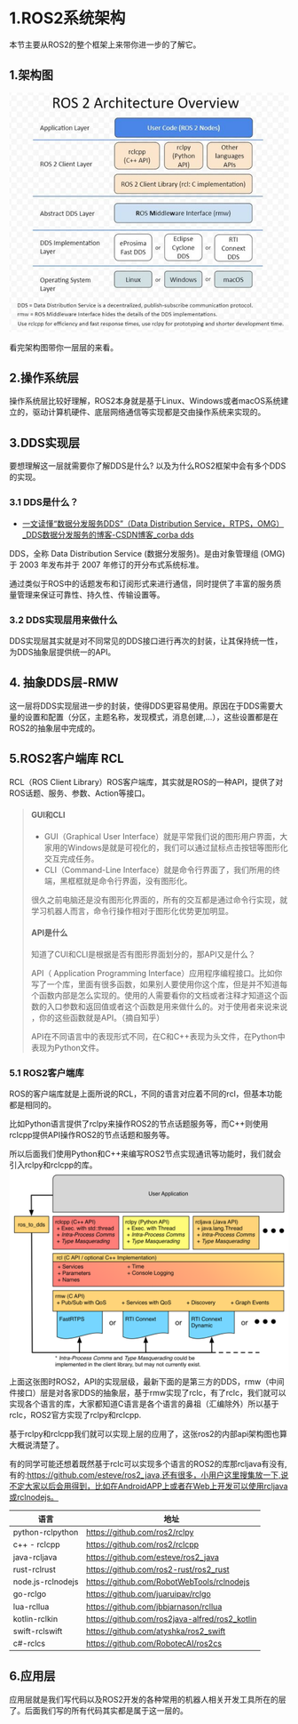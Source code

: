 # 1.ROS2系统架构

本节主要从ROS2的整个框架上来带你进一步的了解它。

## 1.架构图

![image-20220602204152352](1.ROS2系统架构/imgs/image-20220602204152352.png)

看完架构图带你一层层的来看。

## 2.操作系统层

操作系统层比较好理解，ROS2本身就是基于Linux、Windows或者macOS系统建立的，驱动计算机硬件、底层网络通信等实现都是交由操作系统来实现的。

## 3.DDS实现层

要想理解这一层就需要你了解DDS是什么? 以及为什么ROS2框架中会有多个DDS的实现。

### 3.1 DDS是什么？

- [一文读懂“数据分发服务DDS”（Data Distribution Service，RTPS，OMG）_DDS数据分发服务的博客-CSDN博客_corba dds](https://blog.csdn.net/DDS_CSIT/article/details/104607476)

DDS，全称 Data Distribution Service (数据分发服务)。是由对象管理组 (OMG) 于 2003 年发布并于 2007 年修订的开分布式系统标准。

通过类似于ROS中的话题发布和订阅形式来进行通信，同时提供了丰富的服务质量管理来保证可靠性、持久性、传输设置等。

### 3.2 DDS实现层用来做什么

DDS实现层其实就是对不同常见的DDS接口进行再次的封装，让其保持统一性，为DDS抽象层提供统一的API。

## 4. 抽象DDS层-RMW

这一层将DDS实现层进一步的封装，使得DDS更容易使用。原因在于DDS需要大量的设置和配置（分区，主题名称，发现模式，消息创建,...），这些设置都是在ROS2的抽象层中完成的。

## 5.ROS2客户端库 RCL

RCL（ROS Client Library）ROS客户端库，其实就是ROS的一种API，提供了对ROS话题、服务、参数、Action等接口。

> #### GUI和CLI
>
> - GUI（Graphical User Interface）就是平常我们说的图形用户界面，大家用的Windows是就是可视化的，我们可以通过鼠标点击按钮等图形化交互完成任务。
> - CLI（Command-Line Interface）就是命令行界面了，我们所用的终端，黑框框就是命令行界面，没有图形化。
>
> 很久之前电脑还是没有图形化界面的，所有的交互都是通过命令行实现，就学习机器人而言，命令行操作相对于图形化优势更加明显。
>
> #### API是什么
>
> 知道了CUI和CLI是根据是否有图形界面划分的，那API又是什么？
>
> API（ Application Programming Interface）应用程序编程接口。比如你写了一个库，里面有很多函数，如果别人要使用你这个库，但是并不知道每个函数内部是怎么实现的。使用的人需要看你的文档或者注释才知道这个函数的入口参数和返回值或者这个函数是用来做什么的。对于使用者来说来说 ，你的这些函数就是API。（摘自知乎）
>
> API在不同语言中的表现形式不同，在C和C++表现为头文件，在Python中表现为Python文件。




### 5.1 ROS2客户端库

ROS的客户端库就是上面所说的RCL，不同的语言对应着不同的rcl，但基本功能都是相同的。

比如Python语言提供了rclpy来操作ROS2的节点话题服务等，而C++则使用rclcpp提供API操作ROS2的节点话题和服务等。

所以后面我们使用Python和C++来编写ROS2节点实现通讯等功能时，我们就会引入rclpy和rclcpp的库。
![rcl与rmw](1.ROS2系统架构/imgs/watermark,type_ZHJvaWRzYW5zZmFsbGJhY2s,shadow_50,text_Q1NETiBA6bG86aaZUk9T,size_20,color_FFFFFF,t_70,g_se,x_16.png)
上面这张图时ROS2，API的实现层级，最新下面的是第三方的DDS，rmw（中间件接口）层是对各家DDS的抽象层，基于rmw实现了rclc，有了rclc，我们就可以实现各个语言的库，大家都知道C语言是各个语言的鼻祖（汇编除外）所以基于rclc，ROS2官方实现了rclpy和rclcpp.


基于rclpy和rclcpp我们就可以实现上层的应用了，这张ros2的内部api架构图也算大概说清楚了。

有的同学可能还想着既然基于rclc可以实现多个语言的ROS2的库那rcljava有没有,有的:https://github.com/esteve/ros2_java,还有很多，小用户这里搜集放一下,说不定大家以后会用得到，比如在AndroidAPP上或者在Web上开发可以使用rcljava或rclnodejs。

| 语言              | 地址                                           |
| ----------------- | ---------------------------------------------- |
| python-rclpython  | https://github.com/ros2/rclpy                  |
| c++ - rclcpp      | https://github.com/ros2/rclcpp                 |
| java-rcljava      | https://github.com/esteve/ros2_java            |
| rust-rclrust      | https://github.com/ros2-rust/ros2_rust         |
| node.js-rclnodejs | https://github.com/RobotWebTools/rclnodejs     |
| go-rclgo          | https://github.com/juaruipav/rclgo             |
| lua-rcllua        | https://github.com/jbbjarnason/rcllua          |
| kotlin-rclkin     | https://github.com/ros2java-alfred/ros2_kotlin |
| swift-rclswift    | https://github.com/atyshka/ros2_swift          |
| c#-rclcs          | https://github.com/RobotecAI/ros2cs            |

## 6.应用层

应用层就是我们写代码以及ROS2开发的各种常用的机器人相关开发工具所在的层了。后面我们写的所有代码其实都是属于这一层的。



